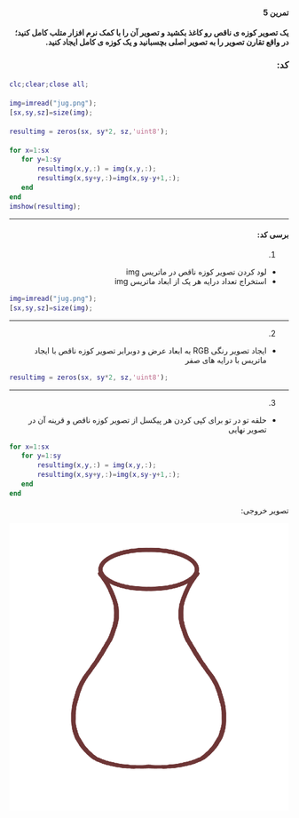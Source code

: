 <div dir="rtl">

#### تمرین 5
#### یک تصویر کوزه ی ناقص رو کاغذ بکشید و تصویر آن را با کمک نرم افزار متلب کامل کنید؛ در واقع تقارن تصویر را به تصویر اصلی بچسبانید و یک کوزه ی کامل ایجاد کنید.   <br />



### کد:
</div>

```matlab
clc;clear;close all;

img=imread("jug.png");
[sx,sy,sz]=size(img);

resultimg = zeros(sx, sy*2, sz,'uint8');

for x=1:sx
   for y=1:sy
       resultimg(x,y,:) = img(x,y,:);
       resultimg(x,sy+y,:)=img(x,sy-y+1,:);
   end
end
imshow(resultimg);
```
---
<div dir="rtl">

#### برسی کد:

1.
- لود کردن تصویر کوزه ناقص در ماتریس img<br />
- استخراج تعداد درایه هر یک از ابعاد ماتریس img
</div>

```matlab
img=imread("jug.png");
[sx,sy,sz]=size(img);
```
---
<div dir="rtl">

2.
-  ایجاد تصویر رنگی RGB به ابعاد عرض و دوبرابر تصویر کوزه ناقص با ایجاد ماتریس با درایه های صفر <br />
</div>

```matlab
resultimg = zeros(sx, sy*2, sz,'uint8');
```
---
<div dir="rtl">

3.
-  حلقه تو در تو برای کپی کردن هر پیکسل از تصویر کوزه ناقص و قرینه آن در تصویر نهایی<br />
</div>

```matlab
for x=1:sx
   for y=1:sy
       resultimg(x,y,:) = img(x,y,:);
       resultimg(x,sy+y,:)=img(x,sy-y+1,:);
   end
end
```

<div dir="rtl">
تصویر خروجی:<br />
</div>

![Image of Yaktocat](result.png)